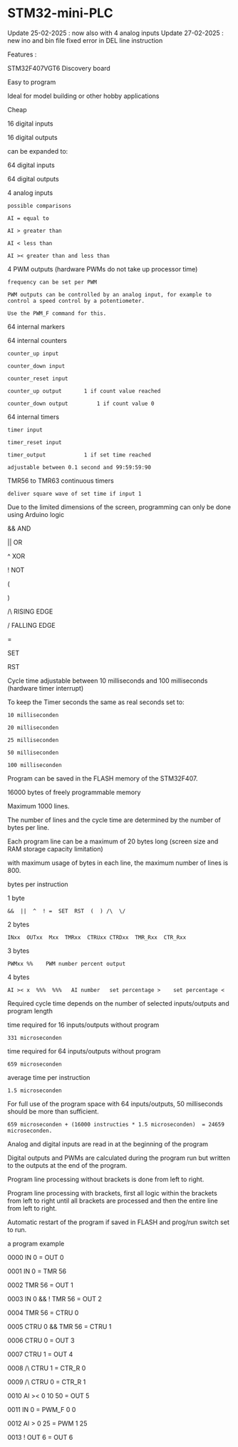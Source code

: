 # STM32-mini-PLC

Update 25-02-2025 : now also with 4 analog inputs
Update 27-02-2025 : new ino and bin file fixed error in DEL line instruction

Features :

STM32F407VGT6 Discovery board

Easy to program

Ideal for model building or other hobby applications

Cheap

16 digital inputs

16 digital outputs

can be expanded to:

64 digital inputs

64 digital outputs

4 analog inputs

	possible comparisons

	AI = equal to

	AI > greater than

	AI < less than
	   
	AI >< greater than and less than

4 PWM outputs (hardware PWMs do not take up processor time)

	frequency can be set per PWM

	PWM outputs can be controlled by an analog input, for example to control a speed control by a potentiometer.

	Use the PWM_F command for this.

64 internal markers

64 internal counters

 	counter_up input
 
	counter_down input
 
	counter_reset input

	counter_up output 		1 if count value reached
 
	counter_down output 		1 if count value 0
	
64 internal timers

	timer input
 
	timer_reset input
 
	timer_output 			1 if set time reached
 
	adjustable between 0.1 second and 99:59:59:90

TMR56 to TMR63 continuous timers

	deliver square wave of set time if input 1

Due to the limited dimensions of the screen, programming can only be done using Arduino logic

&&	AND

|| 	OR

^	XOR

!	NOT

(	

)

/\	RISING EDGE

\/	FALLING EDGE

=	

SET

RST

Cycle time adjustable between 10 milliseconds and 100 milliseconds (hardware timer interrupt)

To keep the Timer seconds the same as real seconds set to:

	10 milliseconden
 
	20 milliseconden
 
	25 milliseconden
 
	50 milliseconden
 
	100 milliseconden

Program can be saved in the FLASH memory of the STM32F407.

16000 bytes of freely programmable memory

Maximum 1000 lines.

The number of lines and the cycle time are determined by the number of bytes per line.

Each program line can be a maximum of 20 bytes long (screen size and RAM storage capacity limitation)

with maximum usage of bytes in each line, the maximum number of lines is 800.


bytes per instruction

1 byte

	&&  ||  ^  ! =  SET  RST  (  ) /\  \/

2 bytes

	INxx  OUTxx  Mxx  TMRxx  CTRUxx CTRDxx  TMR_Rxx  CTR_Rxx

3 bytes

	PWMxx %% 	PWM number percent output

4 bytes

	AI >< x  %%%  %%%	AI number	set percentage >	set percentage <


Required cycle time depends on the number of selected inputs/outputs and program length

time required for 16 inputs/outputs without program

	331 microseconden

time required for 64 inputs/outputs without program

	659 microseconden

average time per instruction

	1.5 microseconden

For full use of the program space with 64 inputs/outputs, 50 milliseconds should be more than sufficient.

	659 microseconden + (16000 instructies * 1.5 microseconden)  = 24659 microseconden.

Analog and digital inputs are read in at the beginning of the program

Digital outputs and PWMs are calculated during the program run but written to the outputs at the end of the program.


Program line processing without brackets is done from left to right.


Program line processing with brackets, first all logic within the brackets from left to right until all brackets are processed and then the entire line from left to right.


Automatic restart of the program if saved in FLASH and prog/run switch set to run.

a program example

0000      IN 0  =  OUT 0 

0001      IN 0  =  TMR 56 

0002      TMR 56  =  OUT 1 

0003      IN 0 && ! TMR 56  =  OUT 2 

0004      TMR 56  =  CTRU 0 

0005      CTRU 0 && TMR 56  =  CTRU 1 

0006      CTRU 0  =  OUT 3 

0007      CTRU 1  =  OUT 4 

0008      /\ CTRU 1  =  CTR_R 0 

0009      /\ CTRU 0  =  CTR_R 1 

0010      AI >< 0 10 50  =  OUT 5 

0011      IN 0  =  PWM_F 0 0 

0012      AI > 0 25  =  PWM 1 25 

0013      ! OUT 6  =  OUT 6 
